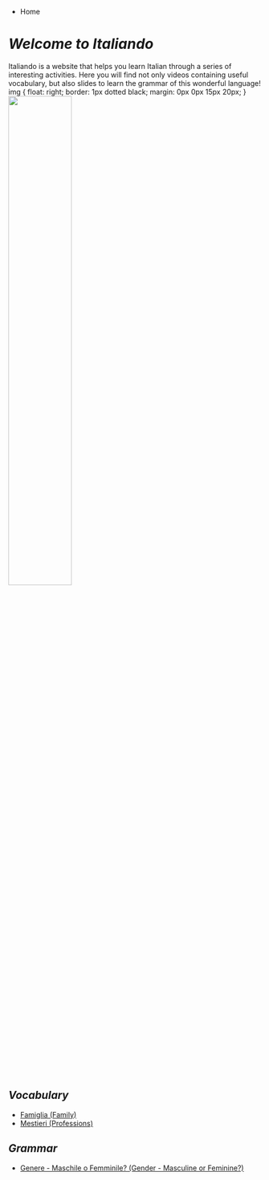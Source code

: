 <ul class="breadcrumb">
  <li>Home</li>
  </ul>
   

<h1><i><strong>Welcome to Italiando</strong></i></h1>

<p>Italiando is a website that helps you learn Italian through a series of interesting activities. Here you will find not only videos containing useful vocabulary, but also slides to learn the grammar of this wonderful language!
img {
    float: right;
    border: 1px dotted black;
    margin: 0px 0px 15px 20px;
} <img src="https://c1.staticflickr.com/1/219/482815089_0860b38e34_b.jpg" width="50%"></p>


<h2><i>Vocabulary</i></h2>

<ul>
<li><a href="https://oscartuli.github.io/Italiando/Famiglia.html">Famiglia (Family)</a></li>
<li><a href="https://oscartuli.github.io/Italiando/Mestieri.html">Mestieri (Professions)</a></li> </ul>

<h2><i>Grammar</i></h2>
<ul>
<li><a href="https://oscartuli.github.io/Italiando/Gender.html">Genere - Maschile o Femminile? (Gender - Masculine or Feminine?)</a></li></ul>
